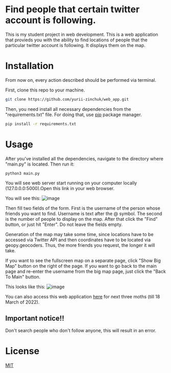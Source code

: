 # Find people that certain twitter account is following.

This is my student project in web development.
This is a web application that provieds you with the ability to find locations of people that the particular twitter account is 
following. It displays them on the map.


# Installation

From now on, every action described should be performed via terminal.

First, clone this repo to your machine.

```bash
git clone https://github.com/yurii-zinchuk/web_app.git
```

Then, you need install all necessary dependencies from the "requirements.txt" file.
For doing that, use [pip](https://pip.pypa.io/en/stable/) package manager.

```bash
pip install -r requirements.txt
```


# Usage

After you've installed all the dependencies, navigate to the directory where "main.py" is located. Then run it:

```python
python3 main.py
```

You will see web server start running on your computer locally (127.0.0.0:5000).Open this link in your web browser.

You will see this:
![image](https://user-images.githubusercontent.com/91616521/154717002-cfda5e16-bb94-498a-ac12-f59704271367.png)

Then fill two fields of the form. First is the username of the person whose friends you want to find. Username is text after the @ symbol.
The second is the number of people to display on the map.
After that click the "Find" button, or just hit "Enter". Do not leave the fields empty.

Generation of the map may take some time, since locations have to be accessed via Twitter API and then coordinates have to be located via geopy.geocoders. Thus, the more friends you request, the longer it will take.

If you want to see the fullscreen map on a separate page, click "Show Big Map" button on the right of the page. If you want to go back to the main page and re-enter the username from the big map page, just click the "Back To Main" button. 

This looks like this:
![image](https://user-images.githubusercontent.com/91616521/154717083-bb467ef4-c71f-419c-8386-6b7ec042f9c3.png)

You can also access this web application [here](http://yuriizinchuk.pythonanywhere.com/) for next three moths (till 18 March of 2022).


## Important notice!! 
Don't search people who don't follow anyone, this will result in an error.


# License
[MIT](https://choosealicense.com/licenses/mit/)
